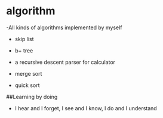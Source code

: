 # algorithm
-All kinds of algorithms implemented by myself

* skip list

* b+ tree

* a recursive descent parser for calculator

* merge sort

* quick sort


##Learning by doing

- I hear and I forget, I see and I know, I do and I understand
